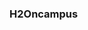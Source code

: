 <html>
  <head>
    <style>
       /* Set the size of the div element that contains the map */
      #map {
        height: 400px;  /* The height is 400 pixels */
        width: 100%;  /* The width is the width of the web page */
       }
    </style>
  </head>
  <body>
    <h3>H2Oncampus</h3>
    <!--The div element for the map -->
    <div id="map"></div>
    <script>

var x = document.getElementById('map');
function getLocation() {
  if (navigator.geolocation) {
    navigator.geolocation.getCurrentPosition(initMap);
  } else {
    x.innerHTML = "Geolocation is not supported by this browser.";
  }
}



// Initialize and add the map
function initMap(position) {

  var currLoc = {lat: position.coords.latitude, lng: position.coords.longitude};

    //put all points
    var totalStations = 66;
    var irc= {lat: 34.019606, lng: -118.291011};
  var pks= {lat: 34.019095, lng: -118.291039};
  var cap = {lat: 34.026534, lng: -118.289614};
  var mus = {lat: 34.023016, lng: -118.285226};
  var rhm = {lat: 34.022677, lng: -118.285211};
  var thh_outdoor = {lat: 34.022108, lng: -118.284386};
  var thh = {lat: 34.022117, lng: -118.284665};
  var jep_outdoor = {lat: 34.022837, lng: -118.283925};
  var nct = {lat: 34.022063, lng: -118.285298};
  var mrf = {lat: 34.022276, lng: -118.282509};
  var wph = {lat: 34.021925, lng: -118.283776};
  var wph_outdoor = {lat: 34.021849, lng: -118.283550};
  var sos = {lat: 34.021600, lng: -118.283679};
  var vkc = {lat: 34.021246, lng: -118.284107};
  var lvl = {lat: 34.021741, lng: -118.282867};
  var prb_outdoor= {lat: 34.018976, lng: -118.289447};
  var bsr = {lat: 34.021514, lng: -118.282275};
  var irc_outdoor= {lat: 34.019160, lng: -118.290766};
  var ohe_outdoor= {lat: 34.020821, lng: -118.289683};
  var dcc = {lat: 34.021643, lng: -118.280687};
  var stu_outdoor= {lat: 34.020422, lng: -118.28560};
  var acb_outdoor= {lat: 34.019209, lng: -118.287136};
  var urh = {lat: 34.021141, lng: -118.280918};
  var col = {lat: 34.020781, lng: -118.281245};
  var ptd = {lat: 34.020070, lng: -118.282672};
  var dml_outdoor = {lat: 34.020092, lng: -118.283284};
  var dmt = {lat: 34.019692, lng: -118.281975};
  var dxm = {lat: 34.019579, lng: -118.282517};
  var tro = {lat: 34.019285, lng: -118.282185};
  var jkp = {lat: 34.018863, lng: -118.282947};
  var jff = {lat: 34.018574, lng: -118.282571};
  var rgl = {lat: 34.019281, lng: -118.283547};
  var pwe = {lat: 34.018827, lng: -118.283579};
  var law = {lat: 34.018707, lng: -118.284180};
  var ahf = {lat: 34.019605, lng: -118.284920};
  var acc = {lat: 34.019240, lng: -118.285655};
  var acc_outdoor = {lat: 34.018951, lng: -118.285585};
  var hed= {lat: 34.020920, lng: -118.287869};
  var v_outdoor = {lat: 34.025717, lng: -118.284961};
  var asc= {lat: 34.022322, lng: -118.286195}; 
  var nbc2 = {lat: 34.025084, lng: -118.284403};
  var mrc = {lat: 34.024100, lng: -118.284440};
  var ped= {lat: 34.021530, lng: -118.286281}; 
  var mhp= {lat: 34.018906, lng: -118.286869}; 
  var zhs= {lat: 34.019446, lng: -118.286260}; 
  var nbc1 = {lat: 34.024483, lng: -118.284002};
  var uvo = {lat: 34.026930, lng: -118.284436};
  var stu= {lat: 34.020534, lng: -118.285664};
  var dni= {lat: 34.021649, lng: 131.036};
  var crc = {lat: 34.025841, lng: -118.284195};
  var kdc = {lat: 34.023534, lng: -118.285278};
  var cic = {lat: 34.024635, lng: -118.285508};
  var mhc = {lat: 34.025838, lng: -118.285610};
  var eeb= {lat: 34.019914, lng: -118.290235};
  var den = {lat: 34.024063, lng: -118.286429};
  var gfs= {lat: 34.071917, lng: -118.292911};
  var wto = {lat: 34.024645, lng: -118.287663};
  var koh = {lat: 34.024756, lng: -118.288055};
  var sal= {lat: 34.019672, lng:  -118.289442};
  var sgm= {lat: 34.021626, lng: -118.289030};
  var flt = {lat: 34.024947, lng: -118.288296};
  var mcb = {lat: 34.021947, lng: -118.289483};
  var lrc = {lat: 34.024447, lng: -118.288396};
  var uac = {lat: 34.024002, lng: -118.288434};
  var kap = {lat: 34.022649, lng: -118.291014};
  var prb = {lat: 34.018887, lng: -118.289505};


  var iconBase =
      'https://developers.google.com/maps/documentation/javascript/examples/full/images/';



  // The map, centered at your current location
  var map = new google.maps.Map(
      x, {zoom: 17, center: currLoc});
  // The marker, positioned at current location
  var marker = new google.maps.Marker({position: currLoc, map: map});
  var points = [irc, pks, cap, mus, rhm, thh_outdoor, thh, jep_outdoor, nct, mrf, wph, wph_outdoor, sos, vkc, lvl, prb_outdoor, bsr, irc_outdoor, ohe_outdoor, dcc, stu_outdoor, acb_outdoor, urh, col, ptd, dml_outdoor, dmt, dxm, tro, jkp, jff, rgl, pwe, law, ahf, acc, acc_outdoor, hed, v_outdoor, asc, nbc2, mrc, ped, mhp, zhs, nbc1, stu, dni, crc, kdc, cic, uvo, mhc, eeb, den, gfs, wto, koh, sal, sgm, flt, mcb, lrc, uac, kap, prb];

  for(var i = 0; i < totalStations; i++)
  {
    var stations = new google.maps.Marker({position: points[i], icon: 'water.png', map: map});
  }
  

  
  
}

getLocation();


    </script>

    <!--Load the API from the specified URL
    * The async attribute allows the browser to render the page while the API loads
    * The key parameter will contain your own API key (which is not needed for this tutorial)
    * The callback parameter executes the initMap() function
    -->
    <script async defer
    src="https://maps.googleapis.com/maps/api/js?key=AIzaSyDlBjbLl_6c3WIfD52RyBCfPD1UA1AelyQ
&callback=initMap">
    </script>
  </body>
</html>
